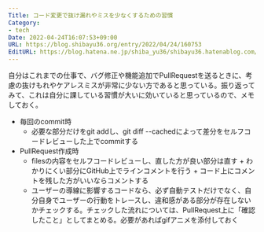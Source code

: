 ```yaml
---
Title: コード変更で抜け漏れやミスを少なくするための習慣
Category:
- tech
Date: 2022-04-24T16:07:53+09:00
URL: https://blog.shibayu36.org/entry/2022/04/24/160753
EditURL: https://blog.hatena.ne.jp/shiba_yu36/shibayu36.hatenablog.com/atom/entry/13574176438085882501
---
```


自分はこれまでの仕事で、バグ修正や機能追加でPullRequestを送るときに、考慮の抜けもれやケアレスミスが非常に少ない方であると思っている。振り返ってみて、これは自分に課している習慣が大いに効いていると思っているので、メモしておく。

* 毎回のcommit時
    * 必要な部分だけをgit addし、git diff --cachedによって差分をセルフコードレビューした上でcommitする
* PullRequest作成時
    * filesの内容をセルフコードレビューし、直した方が良い部分は直す + わかりにくい部分にGitHub上でラインコメントを行う + コード上にコメントを残した方がいいならコメントする
    * ユーザーの導線に影響するコードなら、必ず自動テストだけでなく、自分自身でユーザーの行動をトレースし、違和感がある部分が存在しないかチェックする。チェックした流れについては、PullRequest上に「確認したこと」としてまとめる。必要があればgifアニメを添付しておく
